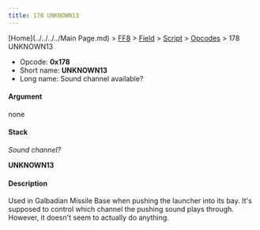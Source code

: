```yaml
---
title: 178 UNKNOWN13
---
```


[Home](../../../../Main Page.md) > [FF8](../../../../FF8.md) > [Field](../../../Field.md) > [Script](../../Script.md) > [Opcodes](../Opcodes.md) > 178 UNKNOWN13

-   Opcode: **0x178**
-   Short name: **UNKNOWN13**
-   Long name: Sound channel available?

#### Argument

none

#### Stack

  
*Sound channel?*

**UNKNOWN13**

#### Description

Used in Galbadian Missile Base when pushing the launcher into its bay. It's supposed to control which channel the pushing sound plays through. However, it doesn't seem to actually do anything.
